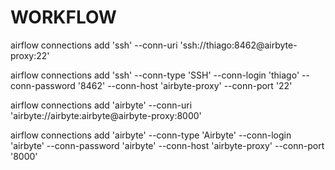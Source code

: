 # WORKFLOW

airflow connections add 'ssh' --conn-uri 'ssh://thiago:8462@airbyte-proxy:22'

airflow connections add 'ssh' --conn-type 'SSH' --conn-login 'thiago' --conn-password '8462' --conn-host 'airbyte-proxy' --conn-port '22'


airflow connections add 'airbyte' --conn-uri 'airbyte://airbyte:airbyte@airbyte-proxy:8000'

airflow connections add 'airbyte' --conn-type 'Airbyte' --conn-login 'airbyte' --conn-password 'airbyte' --conn-host 'airbyte-proxy' --conn-port '8000'

